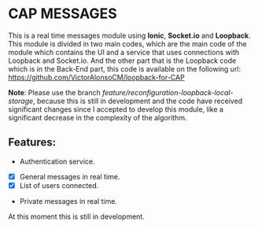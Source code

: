 # CAP MESSAGES

This is a real time messages module using **Ionic**, **Socket.io** and **Loopback**.
This module is divided in two main codes, which are the main code of the module which contains the UI and a service that uses connections with Loopback and Socket.io. And the other part that is the Loopback code which is in the Back-End part, this code is available on the following url: https://github.com/VictorAlonsoCM/loopback-for-CAP

**Note**: Please use the branch *feature/reconfiguration-loopback-local-storage*, because this is still in development and the code have received significant changes since I accepted to develop this module, like a significant decrease in the complexity of the algorithm.

## Features:
- Authentication service.
- [x] General messages in real time.
- [x] List of users connected.
- Private messages in real time.

At this moment this is still in development.
